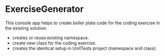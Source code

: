 # ExerciseGenerator

This console app helps to create boiler plate code for the coding exercise in the existing solution:
* creates or reuse existing namespace.
* create new class for the coding exercise.
* creates the identical setup in UnitTests project (namespace and class).
